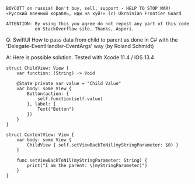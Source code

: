 ```
BOYCOTT on russia! Don't buy, sell, support - HELP TO STOP WAR!
«Русский военный корабль, иди на хуй!» (c) Ukrainian Frontier Guard

ATTENTION: By using this you agree do not repost any part of this code
           on StackOverflow site. Thanks, Asperi.
```

Q: SwiftUI How to pass data from child to parent as done in C# with the 'Delegate-EventHandler-EventArgs' way (by Roland Schmidt)

A: Here is possible solution. Tested with Xcode 11.4 / iOS 13.4

```
struct ChildView: View {
    var function: (String) -> Void

    @State private var value = "Child Value"
    var body: some View {
        Button(action: {
            self.function(self.value)
        }, label: {
            Text("Button")
        })
    }
}

struct ContentView: View {
    var body: some View {
        ChildView { self.setViewBackToNil(myStringParameter: $0) }
    }

    func setViewBackToNil(myStringParameter: String) {
        print("I am the parent: \(myStringParameter)")
    }
}
```
